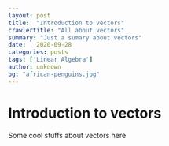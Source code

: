 ```yaml
---
layout: post
title:  "Introduction to vectors"
crawlertitle: "All about vectors"
summary: "Just a sumary about vectors"
date:   2020-09-28
categories: posts
tags: ['Linear Algebra']
author: unknown
bg: "african-penguins.jpg"
---
```


# Introduction to vectors

Some cool stuffs about vectors here
